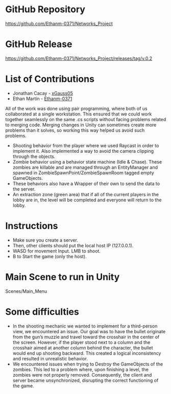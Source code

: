 # GitHub Repository
https://github.com/Ethanm-0371/Networks_Project

# GitHub Release
https://github.com/Ethanm-0371/Networks_Project/releases/tag/v.0.2

# List of Contributions

- Jonathan Cacay - [xGauss05](https://github.com/xGauss05)
- Ethan Martín - [Ethanm-0371](https://github.com/Ethanm-0371)
  
All of the work was done using pair programming, where both of us collaborated at a single workstation. This ensured that we could work together seamlessly on the same .cs scripts without facing problems related to merging code. Merging changes in Unity can sometimes create more problems than it solves, so working this way helped us avoid such problems.

- Shooting behavior from the player where we used Raycast in order to implement it. Also implemented a way to avoid the camera clipping through the objects.
- Zombie behavior using a behavior state machine (Idle & Chase). These zombies are killable and are managed through an EntityManager and spawned in ZombieSpawnPoint/ZombieSpawnRoom tagged empty GameObjects.
- These behaviors also have a Wrapper of their own to send the data to the server.
- An extraction zone (green area) that if all of the current players in the lobby are in, the level will be completed and everyone will return to the lobby.

# Instructions
- Make sure you create a server.
- Then, other clients should put the local host IP (127.0.0.1).
- WASD for movement Input. LMB to shoot.
- B to Start the game (only the host).

# Main Scene to run in Unity
Scenes/Main_Menu

# Some difficulties

- In the shooting mechanic we wanted to implement for a third-person view, we encountered an issue. Our goal was to have the bullet originate from the gun’s muzzle and travel toward the crosshair in the center of the screen. However, if the player stood next to a column and the crosshair aimed at another column behind the character, the bullet would end up shooting backward. This created a logical inconsistency and resulted in unrealistic behavior.
- We encountered issues when trying to Destroy the GameObjects of the zombies. This led to a problem where, upon finishing a level, the zombies were not properly removed. Consequently, the client and server became unsynchronized, disrupting the correct functioning of the game.
